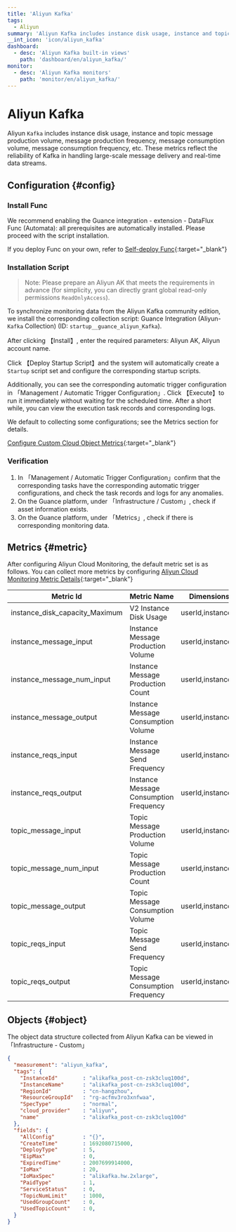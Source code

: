```yaml
---
title: 'Aliyun Kafka'
tags: 
  - Aliyun
summary: 'Aliyun Kafka includes instance disk usage, instance and topic message production volume, message production frequency, message consumption volume, message consumption frequency, etc. These metrics reflect the reliability of Kafka in handling large-scale message delivery and real-time data streams.'
__int_icon: 'icon/aliyun_kafka'
dashboard:
  - desc: 'Aliyun Kafka built-in views'
    path: 'dashboard/en/aliyun_kafka/'
monitor:
  - desc: 'Aliyun Kafka monitors'
    path: 'monitor/en/aliyun_kafka/'
---
```


<!-- markdownlint-disable MD025 -->

# Aliyun **Kafka**
<!-- markdownlint-enable -->

Aliyun `Kafka` includes instance disk usage, instance and topic message production volume, message production frequency, message consumption volume, message consumption frequency, etc. These metrics reflect the reliability of Kafka in handling large-scale message delivery and real-time data streams.


## Configuration {#config}

### Install Func

We recommend enabling the Guance integration - extension - DataFlux Func (Automata): all prerequisites are automatically installed. Please proceed with the script installation.

If you deploy Func on your own, refer to [Self-deploy Func](https://func.guance.com/doc/script-market-guance-integration/){:target="_blank"}


### Installation Script

> Note: Please prepare an Aliyun AK that meets the requirements in advance (for simplicity, you can directly grant global read-only permissions `ReadOnlyAccess`).

To synchronize monitoring data from the Aliyun Kafka community edition, we install the corresponding collection script: Guance Integration (Aliyun- `Kafka` Collection) (ID: `startup__guance_aliyun_Kafka`).

After clicking 【Install】, enter the required parameters: Aliyun AK, Aliyun account name.

Click 【Deploy Startup Script】and the system will automatically create a `Startup` script set and configure the corresponding startup scripts.

Additionally, you can see the corresponding automatic trigger configuration in 「Management / Automatic Trigger Configuration」. Click 【Execute】to run it immediately without waiting for the scheduled time. After a short while, you can view the execution task records and corresponding logs.

We default to collecting some configurations; see the Metrics section for details.

[Configure Custom Cloud Object Metrics](https://func.guance.com/doc/script-market-guance-aliyun-monitor/){:target="_blank"}


### Verification

1. In 「Management / Automatic Trigger Configuration」confirm that the corresponding tasks have the corresponding automatic trigger configurations, and check the task records and logs for any anomalies.
2. On the Guance platform, under 「Infrastructure / Custom」, check if asset information exists.
3. On the Guance platform, under 「Metrics」, check if there is corresponding monitoring data.

## Metrics {#metric}
After configuring Aliyun Cloud Monitoring, the default metric set is as follows. You can collect more metrics by configuring [Aliyun Cloud Monitoring Metric Details](https://cms.console.aliyun.com/metric-meta/acs_kafka/kafka?spm=a2c4g.11186623.0.0.2524166d7ZAGWy){:target="_blank"}

| Metric Id                | Metric Name      | Dimensions        | Statistics      | Unit     |
| ---- | ---- | ---- | ---- | ---- |
| instance_disk_capacity_Maximum | V2 Instance Disk Usage | userId,instanceId | Maximum | % |
| instance_message_input | Instance Message Production Volume | userId,instanceId | Value | bytes/s |
| instance_message_num_input | Instance Message Production Count | userId,instanceId | Value | countSecond |
| instance_message_output | Instance Message Consumption Volume | userId,instanceId | Value | bytes/s |
| instance_reqs_input | Instance Message Send Frequency | userId,instanceId | Value | countSecond   |
| instance_reqs_output | Instance Message Consumption Frequency | userId,instanceId | Value | countSecond |
| topic_message_input | Topic Message Production Volume | userId,instanceId | Value | bytes/s |
| topic_message_num_input | Topic Message Production Count | userId,instanceId | Value | countSecond |
| topic_message_output | Topic Message Consumption Volume | userId,instanceId | Value | bytes/s |
| topic_reqs_input | Topic Message Send Frequency | userId,instanceId | Value | countSecond |
| topic_reqs_output | Topic Message Consumption Frequency | userId,instanceId | Value | countSecond |



## Objects {#object}

The object data structure collected from Aliyun Kafka can be viewed in 「Infrastructure - Custom」

```json
{
  "measurement": "aliyun_kafka",
  "tags": {
    "InstanceId"        : "alikafka_post-cn-zsk3cluq100d",
    "InstanceName"      : "alikafka_post-cn-zsk3cluq100d",
    "RegionId"          : "cn-hangzhou",
    "ResourceGroupId"   : "rg-acfmv3ro3xnfwaa",
    "SpecType"          : "normal",
    "cloud_provider"    : "aliyun",
    "name"              : "alikafka_post-cn-zsk3cluq100d"
  },
  "fields": {
    "AllConfig"         : "{}",
    "CreateTime"        : 1692080715000,
    "DeployType"        : 5,
    "EipMax"            : 0,
    "ExpiredTime"       : 2007699914000,
    "IoMax"             : 20,
    "IoMaxSpec"         : "alikafka.hw.2xlarge",
    "PaidType"          : 1,
    "ServiceStatus"     : 0,
    "TopicNumLimit"     : 1000,
    "UsedGroupCount"    : 0,
    "UsedTopicCount"    : 0,
  }
}
```